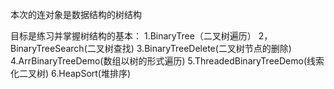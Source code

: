本次的连对象是数据结构的树结构

目标是练习并掌握树结构的基本：
1.BinaryTree（二叉树遍历）
2，BinaryTreeSearch(二叉树查找)
3.BinaryTreeDelete(二叉树节点的删除)
4.ArrBinaryTreeDemo(数组以树的形式遍历)
5.ThreadedBinaryTreeDemo(线索化二叉树)
6.HeapSort(堆排序)